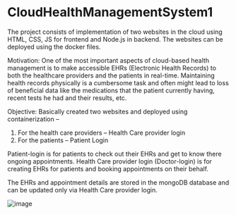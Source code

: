 # CloudHealthManagementSystem1
The project consists of implementation of two websites in the cloud using HTML, CSS, JS for frontend and Node.js in backend. The websites can be deployed using the docker files.

Motivation: 
One of the most important aspects of cloud-based health management is to make accessible EHRs (Electronic Health Records) to both the healthcare providers and the patients in real-time. Maintaining health records physically is a cumbersome task and often might lead to loss of beneficial data like the medications that the patient currently having, recent tests he had and their results, etc. 

Objective:
Basically created two websites and deployed using containerization –
1. For the health care providers – Health Care provider login
2. For the patients – Patient Login

Patient-login is for patients to check out their EHRs and get to know there ongoing appointments.
Health Care provider login (Doctor-login) is for creating EHRs for patients and booking appointments on their behalf.

The EHRs and appointment details are stored in the mongoDB database and can be updated only via Health Care provider login.

![image](https://github.com/Praneeth74/CloudHealthManagementSystem1/assets/78482609/d4e6a015-7f15-4f7a-90df-f6b826a1e8f9)

